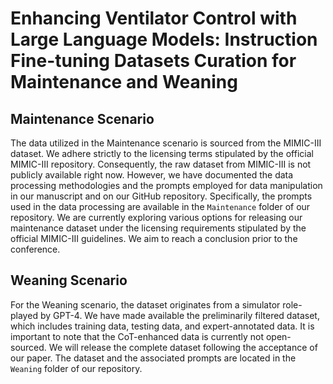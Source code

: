 # Enhancing Ventilator Control with Large Language Models: Instruction Fine-tuning Datasets Curation for Maintenance and Weaning
## Maintenance Scenario

The data utilized in the Maintenance scenario is sourced from the MIMIC-III dataset. We adhere strictly to the licensing terms stipulated by the official MIMIC-III repository. Consequently, the raw dataset from MIMIC-III is not publicly available right now. However, we have documented the data processing methodologies and the prompts employed for data manipulation in our manuscript and on our GitHub repository. Specifically, the prompts used in the data processing are available in the `Maintenance` folder of our repository. We are currently exploring various options for releasing our maintenance dataset under the licensing requirements stipulated by the official MIMIC-III guidelines. We aim to reach a conclusion prior to the conference.
## Weaning Scenario

For the Weaning scenario, the dataset originates from a simulator role-played by GPT-4. We have made available the preliminarily filtered dataset, which includes training data, testing data, and expert-annotated data. It is important to note that the CoT-enhanced data is currently not open-sourced. We will release the complete dataset following the acceptance of our paper. The dataset and the associated prompts are located in the `Weaning` folder of our repository.
